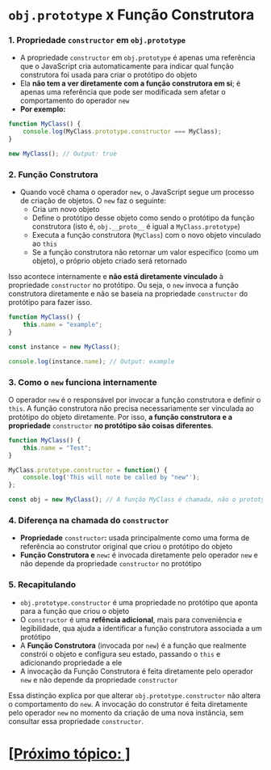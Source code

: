 # `obj.prototype` x Função Construtora

### 1. Propriedade `constructor` em `obj.prototype`

- A propriedade `constructor` em `obj.prototype` é apenas uma referência que o JavaScript cria automaticamente para indicar qual função construtora foi usada para criar o protótipo do objeto
- Ela **não tem a ver diretamente com a função construtora em si**; é apenas uma referência que pode ser modificada sem afetar o comportamento do operador `new`
- **Por exemplo:**

```JavaScript
function MyClass() {
    console.log(MyClass.prototype.constructor === MyClass);
}

new MyClass(); // Output: true
```

### 2. Função Construtora

- Quando você chama o operador `new`, o JavaScript segue um processo de criação de objetos. O `new` faz o seguinte:
    + Cria um novo objeto
    + Define o protótipo desse objeto como sendo o protótipo da função construtora (isto é, `obj.__proto__` é igual a `MyClass.prototype`)
    + Executa a função construtora (`MyClass`) com o novo objeto vinculado ao `this`
    + Se a função construtora não retornar um valor específico (como um objeto), o próprio objeto criado será retornado

Isso acontece internamente e **não está diretamente vinculado** à propriedade `constructor` no protótipo. Ou seja, o `new` invoca a função construtora diretamente e não se baseia na propriedade `constructor` do protótipo para fazer isso.

```JavaScript
function MyClass() {
    this.name = "example";
}

const instance = new MyClass();

console.log(instance.name); // Output: example
```

### 3. Como o `new` funciona internamente

O operador `new` é o responsável por invocar a função construtora e definir o `this`. A função construtora não precisa necessariamente ser vinculada ao protótipo do objeto diretamente. Por isso, **a função construtora e a propriedade** `constructor` **no protótipo são coisas diferentes**.

```JavaScript
function MyClass() {
    this.name = "Test";
}

MyClass.prototype.constructor = function() {
    console.log('This will note be called by "new"');
};

const obj = new MyClass(); // A função MyClass é chamada, não o prototype.constructor.
```

### 4. Diferença na chamada do `constructor`

- **Propriedade** `constructor`**:** usada principalmente como uma forma de referência ao construtor original que criou o protótipo do objeto
- **Função Construtora e** `new`**:** é invocada diretamente pelo operador `new` e não depende da propriedade `constructor` no protótipo

### 5. Recapitulando

- `obj.prototype.constructor` é uma propriedade no protótipo que aponta para a função que criou o objeto
- O `constructor` é uma **refência adicional**, mais para conveniência e legibilidade, qua ajuda a identificar a função construtora associada a um protótipo
- A **Função Construtora** (invocada por `new`) é a função que realmente constrói o objeto e configura seu estado, passando o `this` e adicionando propriedade a ele
- A invocação da Função Construtora é feita diretamente pelo operador `new` e não depende da propriedade `constructor`

Essa distinção explica por que alterar `obj.prototype.constructor` não altera o comportamento do `new`. A invocação do construtor é feita diretamente pelo operador `new` no momento da criação de uma nova instância, sem consultar essa propriedade `constructor`.

# [[Próximo tópico: ]]() <!-- TODO: definir o próximo tópico -->